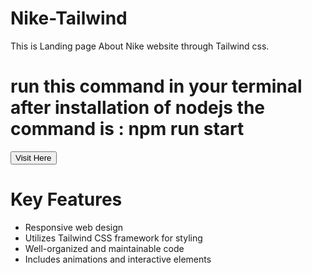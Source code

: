 # Nike-Tailwind
This is Landing page About Nike website through Tailwind css.
<h1>run this command in your terminal after installation of nodejs the command is : npm run start</h1>
<button><a href="http://localhost:5173/"></a>Visit Here</button>
<h1>Key Features</h1>
<ul>
  <li>Responsive web design</li>
  <li>Utilizes Tailwind CSS framework for styling</li>
  <li>Well-organized and maintainable code</li>
  <li>Includes animations and interactive elements</li>
</ul>
